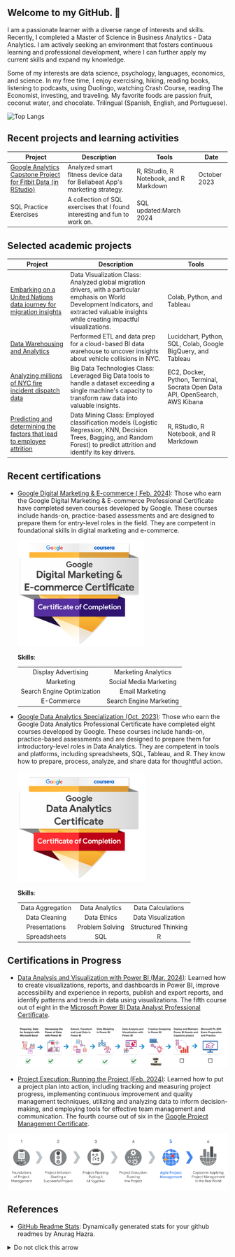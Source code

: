 ## Welcome to my GitHub. 👋

I am a passionate learner with a diverse range of interests and skills. Recently, I completed a Master of Science in Business Analytics - Data Analytics. I am actively seeking an environment that fosters continuous learning and professional development, where I can further apply my current skills and expand my knowledge.

Some of my interests are data science, psychology, languages, economics, and science. In my free time, I enjoy exercising, hiking, reading books, listening to podcasts, using Duolingo, watching Crash Course, reading The Economist, investing, and traveling. My favorite foods are passion fruit, coconut water, and chocolate. Trilingual (Spanish, English, and Portuguese).


![Top Langs](https://github-readme-stats.vercel.app/api/top-langs/?username=angelhumano&size_weight=0.5&count_weight=0.5&compact&langs&langs_count=3)


## Recent projects and learning activities


| Project                                                  | Description                                                                                                                      | Tools                                                                                                   | Date       |
|----------------------------------------------------------|----------------------------------------------------------------------------------------------------------------------------------|---------------------------------------------------------------------------------------------------------|------------|
| [Google Analytics Capstone Project for Fitbit Data (in RStudio)](https://github.com/angelhumano/google_analytics_cert_capstone) | Analyzed smart fitness device data for Bellabeat App's marketing strategy. | R, RStudio, R Notebook, and R Markdown | October 2023|
| SQL Practice Exercises                                            | A collection of SQL exercises that I found interesting and fun to work on.  | SQL           updated:March 2024  |

## Selected academic projects

| Project                                                  | Description                                                                                                                      | Tools                                                                                                   |
|----------------------------------------------------------|----------------------------------------------------------------------------------------------------------------------------------|---------------------------------------------------------------------------------------------------------|
| [Embarking on a United Nations data journey for migration insights](https://github.com/angelhumano/data_visualization_class_project) | Data Visualization Class: Analyzed global migration drivers, with a particular emphasis on World Development Indicators, and extracted valuable insights while creating impactful visualizations. | Colab, Python, and Tableau              |
| [Data Warehousing and Analytics](https://github.com/angelhumano/data_warehousing_analytics) | Performed ETL and data prep for a cloud-based BI data warehouse to uncover insights about vehicle collisions in NYC. | Lucidchart, Python, SQL, Colab, Google BigQuery, and Tableau|
| [Analyzing millions of NYC fire incident dispatch data](https://github.com/angelhumano/big_data_technologies_class_project1) | Big Data Technologies Class: Leveraged Big Data tools to handle a dataset exceeding a single machine's capacity to transform raw data into valuable insights.                     | EC2, Docker, Python, Terminal, Socrata Open Data API, OpenSearch, AWS Kibana|
| [Predicting and determining the factors that lead to employee attrition](https://github.com/angelhumano/data_mining_project) | Data Mining Class: Employed classification models (Logistic Regression, KNN, Decision Trees, Bagging, and Random Forest) to predict attrition and identify its key drivers. |R, RStudio, R Notebook, and R Markdown |




## Recent certifications
- [Google Digital Marketing & E-commerce ( Feb. 2024)](https://coursera.org/share/dfc7b743993f52c51965082a001395b6): Those who earn the Google Digital Marketing & E-commerce Professional Certificate have completed seven courses developed by Google. These courses include hands-on, practice-based assessments and are designed to prepare them for entry-level roles in the field. They are competent in foundational skills in digital marketing and e-commerce.

  ![Google digital marketing certificate badge](images/marketing_cert.png)


   **Skills**:
  <table style="width:100%">
    <tr>
      <td style="text-align:center">Display Advertising</td>
      <td style="text-align:center">Marketing Analytics</td>
    </tr>
    <tr>
      <td style="text-align:center">Marketing</td>
      <td style="text-align:center">Social Media Marketing</td>
    </tr>
    <tr>
      <td style="text-align:center">Search Engine Optimization</td>
      <td style="text-align:center">Email Marketing</td>
    </tr>
    <tr>
      <td style="text-align:center">E-Commerce</td>
      <td style="text-align:center">Search Engine Marketing</td>
    </tr>
  </table>


- [Google Data Analytics Specialization (Oct. 2023)](https://www.coursera.org/account/accomplishments/specialization/certificate/E8PXXFT6YDGW): Those who earn the Google Data Analytics Professional Certificate have completed eight courses developed by Google. These courses include hands-on, practice-based assessments and are designed to prepare them for introductory-level roles in Data Analytics. They are competent in tools and platforms, including spreadsheets, SQL, Tableau, and R. They know how to prepare, process, analyze, and share data for thoughtful action.

  ![Google data analytics certificate badge](images/data_analytics_cert.png)

  **Skills**:
    <table style="width:100%">
    <tr>
      <td style="text-align:center">Data Aggregation</td>
      <td style="text-align:center">Data Analytics</td>
      <td style="text-align:center">Data Calculations</td>
    </tr>
    <tr>
      <td style="text-align:center">Data Cleaning</td>
      <td style="text-align:center">Data Ethics</td>
      <td style="text-align:center">Data Visualization</td>
    </tr>
    <tr>
      <td style="text-align:center">Presentations</td>
      <td style="text-align:center">Problem Solving</td>
      <td style="text-align:center">Structured Thinking</td>
    </tr>
    <tr>
      <td style="text-align:center">Spreadsheets</td>
      <td style="text-align:center">SQL</td>
      <td style="text-align:center">R</td>
    </tr>
  </table>



## Certifications in Progress

- [Data Analysis and Visualization with Power BI (Mar. 2024)](https://www.coursera.org/account/accomplishments/certificate/QJMYW4DZ2AAP): Learned how to create visualizations, reports, and dashboards in Power BI, improve accessibility and experience in reports, publish and export reports, and identify patterns and trends in data using visualizations. The fifth course out of eight in the [Microsoft Power BI Data Analyst Professional Certificate](https://www.coursera.org/enroll/microsoft-power-bi-data-analyst/paidmedia?utm_medium=sem&utm_source=gg&utm_campaign=B2C_NAMER_microsoft-power-bi-data-analyst_microsoft_FTCOF_professional-certificates_country-US-country-CA&campaignid=20492962295&adgroupid=156381030121&device=c&keyword=microsoft%20power%20bi%20data%20analyst%20professional%20certificate&matchtype=b&network=g&devicemodel=&adposition=&creativeid=671291559808&hide_mobile_promo&gclid=Cj0KCQiApOyqBhDlARIsAGfnyMpswJSoVaMAluyKUremmUtD63_uYCHdgGhhUDyS8J_cSiTP1HQA6DAaAozPEALw_wcB).

  ![Power_BI_progress](images/power_bi_cert.png)
  <br>



- [Project Execution: Running the Project (Feb. 2024)](https://www.coursera.org/account/accomplishments/certificate/YGXUQS79YB8J): Learned how to put a project plan into action, including tracking and measuring project progress, implementing continuous improvement and quality management techniques, utilizing and analyzing data to inform decision-making, and employing tools for effective team management and communication. The fourth course out of six in the [Google Project Management Certificate](https://grow.google/certificates/project-management/#?modal_active=none).

![program management cert progress](images/program_management_cert.png)
 <br>
 


## References

- [GitHub Readme Stats](https://github.com/anuraghazra/github-readme-stats): Dynamically generated stats for your github readmes by Anurag Hazra.


<details>
  <summary>Do not click this arrow</summary>

   <br>
   
  “Education is the kindling of a flame, not the filling of a vessel.” ― Socrates
  
  “You can develop skills and experience, but it is hard to develop character.”

  “If I have seen further it is by standing on the shoulders of Giants.” ― Isaac Newton

  “In the fixed mindset, everything is about the outcome. If you fail—or if you’re not the best—it’s all been wasted. The growth mindset allows people to value what they’re doing regardless of the outcome . They’re tackling problems, charting new courses, working on important issues. Maybe they haven’t found the cure for cancer, but the search was deeply meaningful.” ― Carol S. Dweck, Mindset: The New Psychology of Success
  
  **Have a wonderful day** :grin:
</details>



